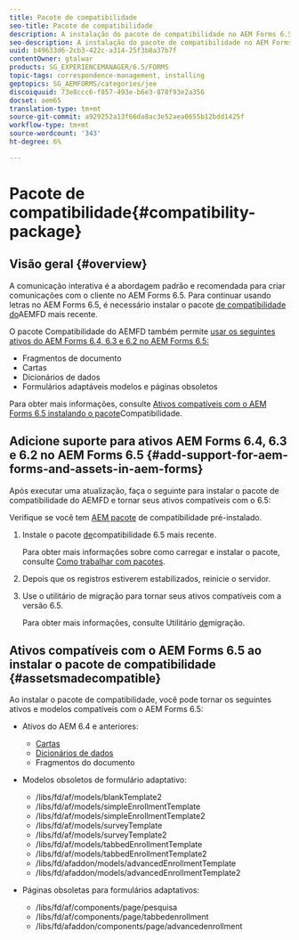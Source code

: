 ```yaml
---
title: Pacote de compatibilidade
seo-title: Pacote de compatibilidade
description: A instalação do pacote de compatibilidade no AEM Forms 6.5 permite que você use os ativos de Gerenciamento de correspondência do AEM Forms 6.4 e versões anteriores e modelos e páginas de formulários adaptáveis obsoletos
seo-description: A instalação do pacote de compatibilidade no AEM Forms 6.4 permite que você use os ativos de Gerenciamento de correspondência do AEM Forms 6.4 e as páginas e modelos de formulários adaptáveis obsoletos
uuid: b49633d6-2cb3-422c-a314-25f3b8a37b7f
contentOwner: gtalwar
products: SG_EXPERIENCEMANAGER/6.5/FORMS
topic-tags: correspondence-management, installing
geptopics: SG_AEMFORMS/categories/jee
discoiquuid: 73e8ccc6-f857-493e-b6e3-878f93e2a356
docset: aem65
translation-type: tm+mt
source-git-commit: a929252a13f66da8ac3e52aea0655b12bdd1425f
workflow-type: tm+mt
source-wordcount: '343'
ht-degree: 6%

---
```



# Pacote de compatibilidade{#compatibility-package}

## Visão geral {#overview}

A comunicação interativa é a abordagem padrão e recomendada para criar comunicações com o cliente no AEM Forms 6.5. Para continuar usando letras no AEM Forms 6.5, é necessário instalar o pacote [de compatibilidade do](https://helpx.adobe.com/br/aem-forms/kb/aem-forms-releases.html)AEMFD mais recente.

O pacote Compatibilidade do AEMFD também permite [usar os seguintes ativos do AEM Forms 6.4, 6.3 e 6.2 no AEM Forms 6.5:](../../forms/using/compatibility-package.md#add-support-for-aem-forms-and-assets-in-aem-forms)

* Fragmentos de documento
* Cartas
* Dicionários de dados
* Formulários adaptáveis modelos e páginas obsoletos

Para obter mais informações, consulte [Ativos compatíveis com o AEM Forms 6.5 instalando o pacote](../../forms/using/compatibility-package.md#assetsmadecompatible)Compatibilidade.

## Adicione suporte para ativos AEM Forms 6.4, 6.3 e 6.2 no AEM Forms 6.5 {#add-support-for-aem-forms-and-assets-in-aem-forms}

Após executar uma atualização, faça o seguinte para instalar o pacote de compatibilidade do AEMFD e tornar seus ativos compatíveis com o 6.5:

Verifique se você tem [AEM pacote](https://helpx.adobe.com/br/aem-forms/kb/aem-forms-releases.html) de compatibilidade pré-instalado.

1. Instale o pacote [de](https://helpx.adobe.com/br/aem-forms/kb/aem-forms-releases.html)compatibilidade 6.5 mais recente.

   Para obter mais informações sobre como carregar e instalar o pacote, consulte [Como trabalhar com pacotes](/help/sites-administering/package-manager.md).

1. Depois que os registros estiverem estabilizados, reinicie o servidor.
1. Use o utilitário de migração para tornar seus ativos compatíveis com a versão 6.5.

   Para obter mais informações, consulte Utilitário [de](../../forms/using/migration-utility.md)migração.

## Ativos compatíveis com o AEM Forms 6.5 ao instalar o pacote de compatibilidade {#assetsmadecompatible}

Ao instalar o pacote de compatibilidade, você pode tornar os seguintes ativos e modelos compatíveis com o AEM Forms 6.5:

* Ativos do AEM 6.4 e anteriores:

   * [Cartas](../../forms/using/create-letter.md)
   * [Dicionários de dados](/help/forms/using/data-dictionary.md)
   * Fragmentos do documento

* Modelos obsoletos de formulário adaptativo:

   * /libs/fd/af/models/blankTemplate2
   * /libs/fd/af/models/simpleEnrollmentTemplate
   * /libs/fd/af/models/simpleEnrollmentTemplate2
   * /libs/fd/af/models/surveyTemplate
   * /libs/fd/af/models/surveyTemplate2
   * /libs/fd/af/models/tabbedEnrollmentTemplate
   * /libs/fd/af/models/tabbedEnrollmentTemplate2
   * /libs/fd/afaddon/models/advancedEnrollmentTemplate
   * /libs/fd/afaddon/models/advancedEnrollmentTemplate2

* Páginas obsoletas para formulários adaptativos:

   * /libs/fd/af/components/page/pesquisa
   * /libs/fd/af/components/page/tabbedenrollment
   * /libs/fd/afaddon/components/page/advancedenrollment

